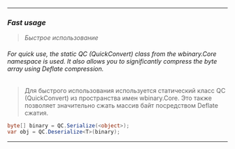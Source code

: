
---
### *Fast usage*
> *Быстрое использование*

###### For quick use, the static QC (QuickConvert) class from the wbinary.Core namespace is used. It also allows you to significantly compress the byte array using Deflate compression.
> Для быстрого использования используется статический класс QC (QuickConvert) из пространства имен wbinary.Core. Это также позволяет значительно сжать массив байт посредством Deflate сжатия.
```csharp
byte[] binary = QC.Serialize(<object>);
var obj = QC.Deserialize<T>(binary);
```

---